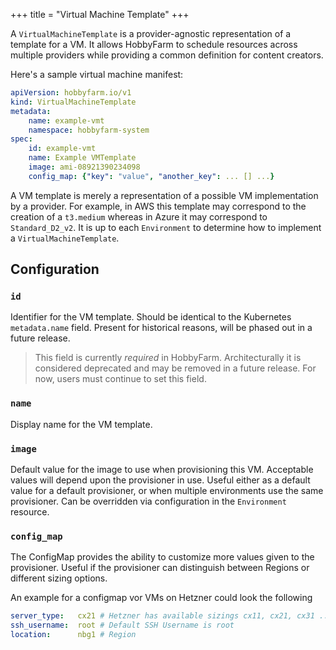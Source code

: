 +++
title = "Virtual Machine Template"
+++

A `VirtualMachineTemplate` is a provider-agnostic representation of a template for a VM. It allows HobbyFarm to schedule resources across multiple providers while providing a common definition for content creators. 

Here's a sample virtual machine manifest:

```yaml
apiVersion: hobbyfarm.io/v1
kind: VirtualMachineTemplate
metadata:
    name: example-vmt
    namespace: hobbyfarm-system
spec:
    id: example-vmt
    name: Example VMTemplate
    image: ami-08921390234098
    config_map: {"key": "value", "another_key": ... [] ...}
``` 


A VM template is merely a representation of a possible VM implementation by a provider. For example, in AWS this template may correspond to the creation of a `t3.medium` whereas in Azure it may correspond to `Standard_D2_v2`. It is up to each `Environment` to determine how to implement a `VirtualMachineTemplate`.

## Configuration

### `id`

Identifier for the VM template. Should be identical to the Kubernetes `metadata.name` field. Present for historical reasons, will be phased out in a future release. 

> This field is currently *required* in HobbyFarm. Architecturally it is considered deprecated and may be removed in a future release. For now, users must continue to set this field. 

### `name`

Display name for the VM template.

### `image`

Default value for the image to use when provisioning this VM. Acceptable values will depend upon the provisioner in use. Useful either as a default value for a default provisioner, or when multiple environments use the same provisioner. Can be overridden via configuration in the `Environment` resource. 

### `config_map`
The ConfigMap provides the ability to customize more values given to the provisioner. Useful if the provisioner can distinguish between Regions or different sizing options. 

An example for a configmap vor VMs on Hetzner could look the following 

```yaml
server_type:   cx21 # Hetzner has available sizings cx11, cx21, cx31 ...
ssh_username:  root # Default SSH Username is root
location:      nbg1 # Region
```
